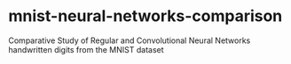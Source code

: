 # mnist-neural-networks-comparison
Comparative Study of Regular and Convolutional Neural Networks handwritten digits from the MNIST dataset
